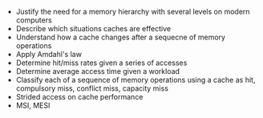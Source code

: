 - Justify the need for a memory hierarchy with several levels on modern computers
- Describe which situations caches are effective
- Understand how a cache changes after a sequecne of memory operations
- Apply Amdahl's law
- Determine hit/miss rates given a series of accesses
- Determine average access time given a workload
- Classify each of a sequence of memory operations using a cache as hit, compulsory miss, conflict miss, capacity miss
- Strided access on cache performance
- MSI, MESI